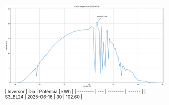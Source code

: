 ![My Image](16_06_2025-S3_BL24.png)
| Inversor | Dia | Potência | kWh    |
| -------- | --- | -------- | ------ |
| S3_BL24       | 2025-06-16  | 30       | 102.60 |